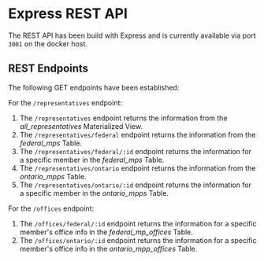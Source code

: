 # Express REST API

The REST API has been build with Express and is currently available via port `3001` on the docker host.

## REST Endpoints

The following GET endpoints have been established:

For the `/representatives` endpoint:

1. The `/representatives` endpoint returns the information from the *all_representatives* Materialized View. 
2. The `/representatives/federal` endpoint returns the information from the *federal_mps* Table.
3. The `/representatives/federal/:id` endpoint returns the information for a specific member in the *federal_mps* Table.
4. The `/representatives/ontario` endpoint returns the information from the *ontario_mpps* Table.
5. The `/representatives/ontario/:id` endpoint returns the information for a specific member in the *ontario_mpps* Table.

For the `/offices` endpoint:

1. The `/offices/federal/:id` endpoint returns the information for a specific member's office info in the *federal_mp_offices* Table.
2. The `/offices/ontario/:id` endpoint returns the information for a specific member's office info in the *ontario_mpp_offices* Table.
